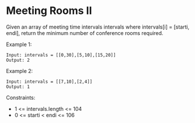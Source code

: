 # Meeting Rooms II

Given an array of meeting time intervals intervals where intervals[i] = [starti, endi], return the minimum number of conference rooms required.

Example 1:
```
Input: intervals = [[0,30],[5,10],[15,20]]
Output: 2
```
Example 2:
```
Input: intervals = [[7,10],[2,4]]
Output: 1
 ```

Constraints:

- 1 <= intervals.length <= 104
- 0 <= starti < endi <= 106